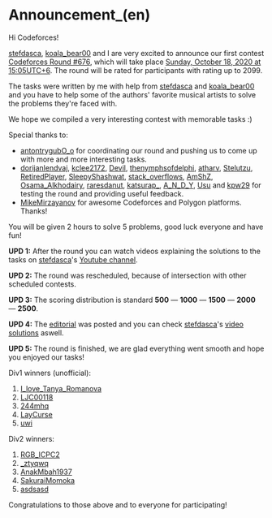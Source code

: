 # Announcement_(en)

Hi Codeforces!

[stefdasca](https://codeforces.com/profile/stefdasca "Master stefdasca"), [koala_bear00](https://codeforces.com/profile/koala_bear00 "Expert koala_bear00") and I are very excited to announce our first contest [Codeforces Round #676](https://codeforces.com/contest/1421), which will take place [Sunday, October 18, 2020 at 15:05UTC+6](https://codeforces.com/https://www.timeanddate.com/worldclock/fixedtime.html?day=18&month=10&year=2020&hour=12&min=5&sec=0&p1=166). The round will be rated for participants with rating up to 2099.

The tasks were written by me with help from [stefdasca](https://codeforces.com/profile/stefdasca "Master stefdasca") and [koala_bear00](https://codeforces.com/profile/koala_bear00 "Expert koala_bear00") and you have to help some of the authors' favorite musical artists to solve the problems they're faced with.

We hope we compiled a very interesting contest with memorable tasks :)

Special thanks to:

 * [antontrygubO_o](https://codeforces.com/profile/antontrygubO_o "International Grandmaster antontrygubO_o") for coordinating our round and pushing us to come up with more and more interesting tasks.
* [dorijanlendvaj](https://codeforces.com/profile/dorijanlendvaj "International Grandmaster dorijanlendvaj"), [kclee2172](https://codeforces.com/profile/kclee2172 "International Master kclee2172"), [Devil](https://codeforces.com/profile/Devil "Master Devil"), [thenymphsofdelphi](https://codeforces.com/profile/thenymphsofdelphi "Master thenymphsofdelphi"), [atharv](https://codeforces.com/profile/atharv "Expert atharv"), [Stelutzu](https://codeforces.com/profile/Stelutzu "Master Stelutzu"), [RetiredPlayer](https://codeforces.com/profile/RetiredPlayer "Master RetiredPlayer"), [SleepyShashwat](https://codeforces.com/profile/SleepyShashwat "Master SleepyShashwat"), [stack_overflows](https://codeforces.com/profile/stack_overflows "Specialist stack_overflows"), [AmShZ](https://codeforces.com/profile/AmShZ "Candidate Master AmShZ"), [Osama_Alkhodairy](https://codeforces.com/profile/Osama_Alkhodairy "Master Osama_Alkhodairy"), [raresdanut](https://codeforces.com/profile/raresdanut "Expert raresdanut"), [katsurap_](https://codeforces.com/profile/katsurap_ "Candidate Master katsurap_"), [A_N_D_Y](https://codeforces.com/profile/A_N_D_Y "Specialist A_N_D_Y"), [Usu](https://codeforces.com/profile/Usu "Master Usu") and [kpw29](https://codeforces.com/profile/kpw29 "Master kpw29") for testing the round and providing useful feedback.
* [MikeMirzayanov](https://codeforces.com/profile/MikeMirzayanov "Headquarters, MikeMirzayanov") for awesome Codeforces and Polygon platforms. Thanks!

You will be given 2 hours to solve 5 problems, good luck everyone and have fun!

**UPD 1:** After the round you can watch videos explaining the solutions to the tasks on [stefdasca](https://codeforces.com/profile/stefdasca "Master stefdasca")'s [Youtube channel](https://codeforces.com/https://www.youtube.com/channel/UCyTPeByJ_FvAJljtc0svt-Q).

**UPD 2:** The round was rescheduled, because of intersection with other scheduled contests.

**UPD 3:** The scoring distribution is standard **500** — **1000** — **1500** — **2000** — **2500**.

**UPD 4:** The [editorial](Tutorial_(en).md) was posted and you can check [stefdasca](https://codeforces.com/profile/stefdasca "Master stefdasca")'s [video solutions](https://codeforces.com/https://www.youtube.com/playlist?list=PLS3KRNU_CGM40hVj5_1JMOttK8FDrYP4t) aswell.

**UPD 5:** The round is finished, we are glad everything went smooth and hope you enjoyed our tasks!

Div1 winners (unofficial):

 1. [I_love_Tanya_Romanova](https://codeforces.com/profile/I_love_Tanya_Romanova "International Grandmaster I_love_Tanya_Romanova")
2. [LJC00118](https://codeforces.com/profile/LJC00118 "Grandmaster LJC00118")
3. [244mhq](https://codeforces.com/profile/244mhq "Legendary Grandmaster 244mhq")
4. [LayCurse](https://codeforces.com/profile/LayCurse "International Grandmaster LayCurse")
5. [uwi](https://codeforces.com/profile/uwi "International Grandmaster uwi")

Div2 winners:

 1. [RGB_ICPC2](https://codeforces.com/profile/RGB_ICPC2 "Newbie RGB_ICPC2")
2. [_ztyqwq](https://codeforces.com/profile/_ztyqwq "Newbie _ztyqwq")
3. [AnakMbah1937](https://codeforces.com/profile/AnakMbah1937 "Candidate Master AnakMbah1937")
4. [SakuraiMomoka](https://codeforces.com/profile/SakuraiMomoka "Expert SakuraiMomoka")
5. [asdsasd](https://codeforces.com/profile/asdsasd "Candidate Master asdsasd")

Congratulations to those above and to everyone for participating!

